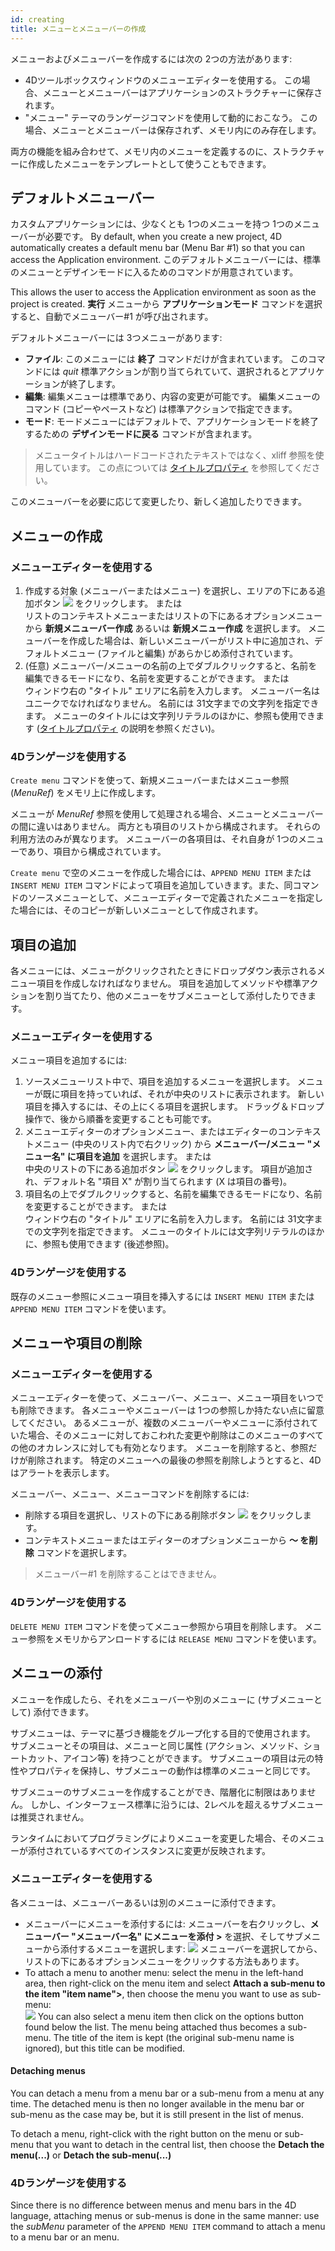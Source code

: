 ```yaml
---
id: creating
title: メニューとメニューバーの作成
---
```


メニューおよびメニューバーを作成するには次の 2つの方法があります:

- 4Dツールボックスウィンドウのメニューエディターを使用する。 この場合、メニューとメニューバーはアプリケーションのストラクチャーに保存されます。
- "メニュー" テーマのランゲージコマンドを使用して動的におこなう。 この場合、メニューとメニューバーは保存されず、メモリ内にのみ存在します。

両方の機能を組み合わせて、メモリ内のメニューを定義するのに、ストラクチャーに作成したメニューをテンプレートとして使うこともできます。


## デフォルトメニューバー

カスタムアプリケーションには、少なくとも 1つのメニューを持つ 1つのメニューバーが必要です。 By default, when you create a new project, 4D automatically creates a default menu bar (Menu Bar #1) so that you can access the Application environment. このデフォルトメニューバーには、標準のメニューとデザインモードに入るためのコマンドが用意されています。

This allows the user to access the Application environment as soon as the project is created. **実行** メニューから **アプリケーションモード** コマンドを選択すると、自動でメニューバー#1 が呼び出されます。

デフォルトメニューバーには 3つメニューがあります:

- **ファイル**: このメニューには **終了** コマンドだけが含まれています。 このコマンドには *quit* 標準アクションが割り当てられていて、選択されるとアプリケーションが終了します。
- **編集**: 編集メニューは標準であり、内容の変更が可能です。 編集メニューのコマンド (コピーやペーストなど) は標準アクションで指定できます。
- **モード**: モードメニューにはデフォルトで、アプリケーションモードを終了するための **デザインモードに戻る** コマンドが含まれます。
> メニュータイトルはハードコードされたテキストではなく、xliff 参照を使用しています。 この点については [タイトルプロパティ](properties.md#タイトル) を参照してください。

このメニューバーを必要に応じて変更したり、新しく追加したりできます。


## メニューの作成

### メニューエディターを使用する

1. 作成する対象 (メニューバーまたはメニュー) を選択し、エリアの下にある追加ボタン ![](assets/en/Menus/PlussNew.png) をクリックします。 または<br /> リストのコンテキストメニューまたはリストの下にあるオプションメニューから **新規メニューバー作成** あるいは **新規メニュー作成** を選択します。 メニューバーを作成した場合は、新しいメニューバーがリスト中に追加され、デフォルトメニュー (ファイルと編集) があらかじめ添付されています。
2. (任意) メニューバー/メニューの名前の上でダブルクリックすると、名前を編集できるモードになり、名前を変更することができます。 または<br /> ウィンドウ右の "タイトル" エリアに名前を入力します。 メニューバー名はユニークでなければなりません。 名前には 31文字までの文字列を指定できます。 メニューのタイトルには文字列リテラルのほかに、参照も使用できます ([タイトルプロパティ](properties.md#タイトル) の説明を参照ください)。

### 4Dランゲージを使用する
`Create menu` コマンドを使って、新規メニューバーまたはメニュー参照 (*MenuRef*) をメモリ上に作成します。

メニューが *MenuRef* 参照を使用して処理される場合、メニューとメニューバーの間に違いはありません。 両方とも項目のリストから構成されます。 それらの利用方法のみが異なります。 メニューバーの各項目は、それ自身が 1つのメニューであり、項目から構成されています。

`Create menu` で空のメニューを作成した場合には、`APPEND MENU ITEM` または `INSERT MENU ITEM` コマンドによって項目を追加していきます。また、同コマンドのソースメニューとして、メニューエディターで定義されたメニューを指定した場合には、そのコピーが新しいメニューとして作成されます。

## 項目の追加
各メニューには、メニューがクリックされたときにドロップダウン表示されるメニュー項目を作成しなければなりません。 項目を追加してメソッドや標準アクションを割り当てたり、他のメニューをサブメニューとして添付したりできます。

### メニューエディターを使用する
メニュー項目を追加するには:

1. ソースメニューリスト中で、項目を追加するメニューを選択します。 メニューが既に項目を持っていれば、それが中央のリストに表示されます。 新しい項目を挿入するには、その上にくる項目を選択します。 ドラッグ＆ドロップ操作で、後から順番を変更することも可能です。
2. メニューエディターのオプションメニュー、またはエディターのコンテキストメニュー (中央のリスト内で右クリック) から **メニューバー/メニュー "メニュー名" に項目を追加** を選択します。 または<br /> 中央のリストの下にある追加ボタン ![](assets/en/Menus/PlussNew.png) をクリックします。 項目が追加され、デフォルト名 "項目 X" が割り当てられます (X は項目の番号)。
3. 項目名の上でダブルクリックすると、名前を編集できるモードになり、名前を変更することができます。 または<br /> ウィンドウ右の "タイトル" エリアに名前を入力します。 名前には 31文字までの文字列を指定できます。 メニューのタイトルには文字列リテラルのほかに、参照も使用できます (後述参照)。


### 4Dランゲージを使用する

既存のメニュー参照にメニュー項目を挿入するには `INSERT MENU ITEM` または `APPEND MENU ITEM` コマンドを使います。


## メニューや項目の削除

### メニューエディターを使用する
メニューエディターを使って、メニューバー、メニュー、メニュー項目をいつでも削除できます。 各メニューやメニューバーは 1つの参照しか持たない点に留意してください。 あるメニューが、複数のメニューバーやメニューに添付されていた場合、そのメニューに対しておこわれた変更や削除はこのメニューのすべての他のオカレンスに対しても有効となります。 メニューを削除すると、参照だけが削除されます。 特定のメニューへの最後の参照を削除しようとすると、4Dはアラートを表示します。

メニューバー、メニュー、メニューコマンドを削除するには:

- 削除する項目を選択し、リストの下にある削除ボタン ![](assets/en/Menus/MinussNew.png) をクリックします。
- コンテキストメニューまたはエディターのオプションメニューから **〜 を削除** コマンドを選択します。

> メニューバー#1 を削除することはできません。


### 4Dランゲージを使用する

`DELETE MENU ITEM` コマンドを使ってメニュー参照から項目を削除します。 メニュー参照をメモリからアンロードするには `RELEASE MENU` コマンドを使います。


## メニューの添付

メニューを作成したら、それをメニューバーや別のメニューに (サブメニューとして) 添付できます。

サブメニューは、テーマに基づき機能をグループ化する目的で使用されます。 サブメニューとその項目は、メニューと同じ属性 (アクション、メソッド、ショートカット、アイコン等) を持つことができます。 サブメニューの項目は元の特性やプロパティを保持し、サブメニューの動作は標準のメニューと同じです。

サブメニューのサブメニューを作成することができ、階層化に制限はありません。 しかし、インターフェース標準に沿うには、2レベルを超えるサブメニューは推奨されません。

ランタイムにおいてプログラミングによりメニューを変更した場合、そのメニューが添付されているすべてのインスタンスに変更が反映されます。


### メニューエディターを使用する

各メニューは、メニューバーあるいは別のメニューに添付できます。

- メニューバーにメニューを添付するには: メニューバーを右クリックし、**メニューバー "メニューバー名" にメニューを添付 >** を選択、そしてサブメニューから添付するメニューを選択します: ![](assets/en/Menus/attach.png) メニューバーを選択してから、リストの下にあるオプションメニューをクリックする方法もあります。
- To attach a menu to another menu: select the menu in the left-hand area, then right-click on the menu item and select **Attach a sub-menu to the item "item name">**, then choose the menu you want to use as sub-menu:  
  ![](assets/en/Menus/attach2.png) You can also select a menu item then click on the options button found below the list. The menu being attached thus becomes a sub-menu. The title of the item is kept (the original sub-menu name is ignored), but this title can be modified.

#### Detaching menus

You can detach a menu from a menu bar or a sub-menu from a menu at any time. The detached menu is then no longer available in the menu bar or sub-menu as the case may be, but it is still present in the list of menus.

To detach a menu, right-click with the right button on the menu or sub-menu that you want to detach in the central list, then choose the **Detach the menu(...)** or **Detach the sub-menu(...)**

### 4Dランゲージを使用する

Since there is no difference between menus and menu bars in the 4D language, attaching menus or sub-menus is done in the same manner: use the *subMenu* parameter of the `APPEND MENU ITEM` command to attach a menu to a menu bar or an menu.  
